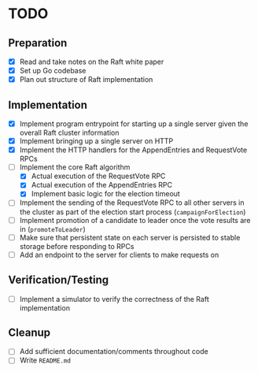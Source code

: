 # TODO

## Preparation

- [x] Read and take notes on the Raft white paper
- [x] Set up Go codebase
- [x] Plan out structure of Raft implementation

## Implementation

- [x] Implement program entrypoint for starting up a single server given the overall Raft cluster information
- [x] Implement bringing up a single server on HTTP
- [x] Implement the HTTP handlers for the AppendEntries and RequestVote RPCs
- [ ] Implement the core Raft algorithm
  - [x] Actual execution of the RequestVote RPC
  - [x] Actual execution of the AppendEntries RPC
  - [x] Implement basic logic for the election timeout
- [ ] Implement the sending of the RequestVote RPC to all other servers in the cluster as part of the election start process (`campaignForElection`)
- [ ] Implement promotion of a candidate to leader once the vote results are in (`promoteToLeader`)
- [ ] Make sure that persistent state on each server is persisted to stable storage before responding to RPCs
- [ ] Add an endpoint to the server for clients to make requests on

## Verification/Testing

- [ ] Implement a simulator to verify the correctness of the Raft implementation

## Cleanup

- [ ] Add sufficient documentation/comments throughout code
- [ ] Write `README.md`
